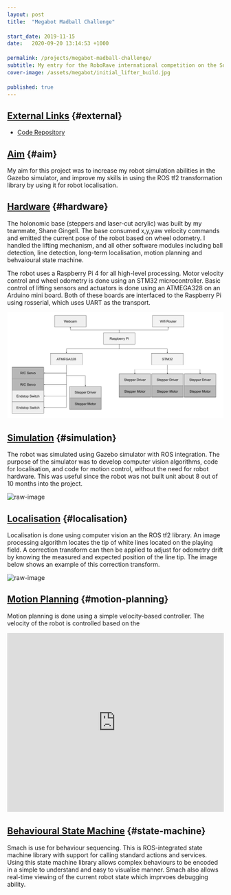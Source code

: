 ```yaml
---
layout: post
title:  "Megabot Madball Challenge"

start_date: 2019-11-15
date:   2020-09-20 13:14:53 +1000

permalink: /projects/megabot-madball-challenge/
subtitle: My entry for the RoboRave international competition on the Sunshine Coast. A robot which locates tennis balls and transports them to a bucket.
cover-image: /assets/megabot/initial_lifter_build.jpg

published: true
---
```


## [External Links](#external)  {#external}

* [Code Repository](https://github.com/JoshuaRiddell/megabot)

## [Aim](#aim)  {#aim}

My aim for this project was to increase my robot simulation abilities in the Gazebo simulator, and improve my skills in using the ROS tf2 transformation library by using it for robot localisation.

## [Hardware](#hardware)  {#hardware}

The holonomic base (steppers and laser-cut acrylic) was built by my teammate, Shane Gingell. The base consumed x,y,yaw velocity commands and emitted the current pose of the robot based on wheel odometry. I handled the lifting mechanism, and all other software modules including ball detection, line detection, long-term localisation, motion planning and behvaioural state machine.

The robot uses a Raspberry Pi 4 for all high-level processing. Motor velocity control and wheel odometry is done using an STM32 microcontroller. Basic control of lifting sensors and actuators is done using an ATMEGA328 on an Arduino mini board. Both of these boards are interfaced to the Raspberry Pi using rosserial, which uses UART as the transport.

![raw-image](/assets/megabot/system_overview.png)

## [Simulation](#simulation)  {#simulation}

The robot was simulated using Gazebo simulator with ROS integration. The purpose of the simulator was to develop computer vision algorithms, code for localisation, and code for motion control, without the need for robot hardware. This was useful since the robot was not built unit about 8 out of 10 months into the project.

![raw-image](/assets/megabot/gazebo_sim.png)

## [Localisation](#localisation)  {#localisation}

Localisation is done using computer vision an the ROS tf2 library. An image processing algorithm locates the tip of white lines located on the playing field. A correction transform can then be applied to adjust for odometry drift by knowing the measured and expected position of the line tip. The image below shows an example of this correction transform.

![raw-image](/assets/megabot/correction_transform.png)

## [Motion Planning](#motion-planning)  {#motion-planning}

Motion planning is done using a simple velocity-based controller. The velocity of the robot is controlled based on the 

<!-- Example of the robot moving to positions in a square -->
<iframe width="100%" height="416" src="https://www.youtube.com/embed/jGWijMOJWrM" frameborder="0" allowfullscreen></iframe>

## [Behavioural State Machine](#state-machine) {#state-machine}

Smach is use for behaviour sequencing. This is ROS-integrated state machine library with support for calling standard actions and services. Using this state machine library allows complex behaviours to be encoded in a simple to understand and easy to visualise manner. Smach also allows real-time viewing of the current robot state which imprvoes debugging ability.

<!-- Image of smach state machine -->



